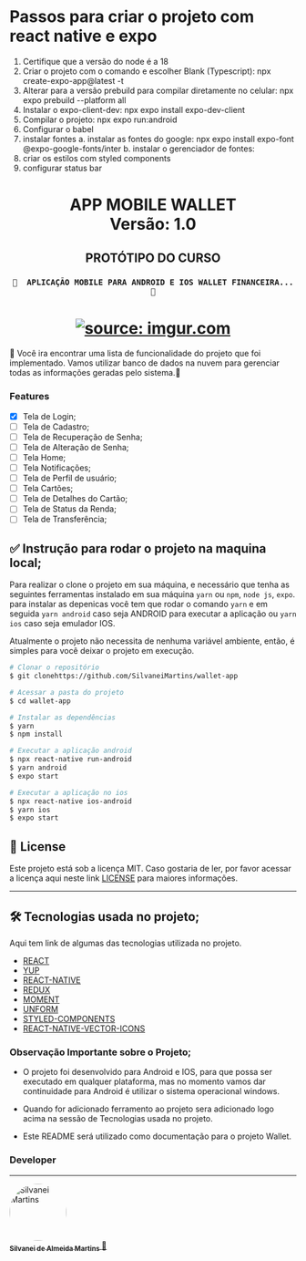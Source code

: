 # Passos para criar o projeto com react native e expo

1. Certifique que a versão do node é a 18
2. Criar o projeto com o comando e escolher Blank (Typescript): npx create-expo-app@latest -t
3. Alterar para a versão prebuild para compilar diretamente no celular: npx expo prebuild --platform all
4. Instalar o expo-client-dev: npx expo install expo-dev-client
5. Compilar o projeto: npx expo run:android
6. Configurar o babel
7. instalar fontes
   a. instalar as fontes do google: npx expo install expo-font @expo-google-fonts/inter
   b. instalar o gerenciador de fontes:
8. criar os estilos com styled components
9. configurar status bar

<h1 align="center">
   APP MOBILE WALLET
    <br />
   Versão: 1.0
</h1>

<h2 align="center">
   PROTÓTIPO DO CURSO
</h2>

<h3 align="center">

    🚧  APLICAÇÃO MOBILE PARA ANDROID E IOS WALLET FINANCEIRA...  🚧

</h3>

<h1 align="center">
    <a href="https://imgur.com/007uH7C"><img src="https://i.imgur.com/007uH7C.png" title="source: imgur.com" /></a>
    <br />
</h1>

🚀 Você ira encontrar uma lista de funcionalidade do projeto que foi implementado. Vamos utilizar banco de dados na nuvem para gerenciar todas as informações geradas pelo sistema.📄

### Features

-   [x] Tela de Login;
-   [ ] Tela de Cadastro;
-   [ ] Tela de Recuperação de Senha;
-   [ ] Tela de Alteração de Senha;
-   [ ] Tela Home;
-   [ ] Tela Notificações;
-   [ ] Tela de Perfil de usuário;
-   [ ] Tela Cartões;
-   [ ] Tela de Detalhes do Cartão;
-   [ ] Tela de Status da Renda;
-   [ ] Tela de Transferência;

## ✅ Instrução para rodar o projeto na maquina local;

Para realizar o clone o projeto em sua máquina, e necessário que tenha as seguintes ferramentas instalado em sua máquina `yarn` ou `npm`, `node js`, `expo`. para instalar as depenicas você tem que rodar o comando `yarn` e em seguida `yarn android` caso seja ANDROID para executar a aplicação ou `yarn ios` caso seja emulador IOS.

Atualmente o projeto não necessita de nenhuma variável ambiente, então, é simples para você deixar o projeto em execução.

```bash
# Clonar o repositório
$ git clonehttps://github.com/SilvaneiMartins/wallet-app

# Acessar a pasta do projeto
$ cd wallet-app

# Instalar as dependências
$ yarn
$ npm install

# Executar a aplicação android
$ npx react-native run-android
$ yarn android
$ expo start

# Executar a aplicação no ios
$ npx react-native ios-android
$ yarn ios
$ expo start
```

## :memo: License

Este projeto está sob a licença MIT. Caso gostaria de ler, por favor acessar a licença aqui neste link [LICENSE](https://github.com/SilvaneiMartins/wallet-app/blob/master/LICENSE) para maiores informações.

---

## 🛠 Tecnologias usada no projeto;

Aqui tem link de algumas das tecnologias utilizada no projeto.

-   [REACT](https://pt-br.reactjs.org)
-   [YUP](https://github.com/jquense/yup)
-   [REACT-NATIVE](https://reactnative.dev/)
-   [REDUX](https://github.com/reduxjs/redux)
-   [MOMENT](https://github.com/moment/moment)
-   [UNFORM](https://github.com/unform/unform)
-   [STYLED-COMPONENTS](https://styled-components.com/)
-   [REACT-NATIVE-VECTOR-ICONS](https://phosphoricons.com/)

### Observação Importante sobre o Projeto;

-   O projeto foi desenvolvido para Android e IOS, para que possa ser executado em qualquer plataforma, mas no momento vamos dar continuidade para Android é utilizar o sistema operacional windows.

-   Quando for adicionado ferramento ao projeto sera adicionado logo acima na sessão de Tecnologias usada no projeto.

-   Este README será utilizado como documentação para o projeto Wallet.

### Developer

---

<a href="https://github.com/SilvaneiMartins">
    <img
        style="border-radius:50%"
        src="https://github.com/SilvaneiMartins.png"
        width="100px;"
        alt="Silvanei Martins"
    />
    <br />
    <sub>
        <b>Silvanei de Almeida Martins</b>
    </sub>
</a>
     <a href="https://github.com/SilvaneiMartins" title="Silvanei martins" >
    🚀
 </a>
